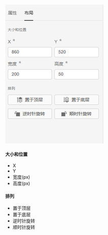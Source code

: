 
![布局页面](image.png "布局页面")

#### 大小和位置

- X
- Y
- 宽度(px)
- 高度(px)

#### 排列

- 置于顶层
- 置于底层
- 逆时针旋转
- 顺时针旋转
